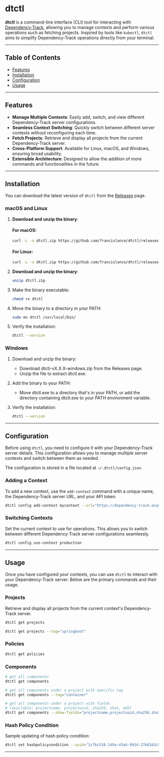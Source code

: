 # dtctl

**dtctl** is a command-line interface (CLI) tool for interacting with [Dependency-Track](https://dependencytrack.org/), allowing you to manage contexts and perform various operations such as fetching projects. Inspired by tools like `kubectl`, `dtctl` aims to simplify Dependency-Track operations directly from your terminal.

---

## Table of Contents

- [Features](#features)
- [Installation](#installation)
- [Configuration](#configuration)
- [Usage](#usage)

---

## Features

- **Manage Multiple Contexts**: Easily add, switch, and view different Dependency-Track server configurations.
- **Seamless Context Switching**: Quickly switch between different server contexts without reconfiguring each time.
- **Fetch Projects**: Retrieve and display all projects from the current Dependency-Track server.
- **Cross-Platform Support**: Available for Linux, macOS, and Windows, ensuring broad usability.
- **Extensible Architecture**: Designed to allow the addition of more commands and functionalities in the future.

---

## Installation

You can download the latest version of `dtctl` from the [Releases](https://github.com/francislance/dtctl/releases/latest) page.

### macOS and Linux

1. **Download and unzip the binary**:

   #### For macOS:
   ```bash
   curl -L -o dtctl.zip https://github.com/francislance/dtctl/releases/latest/download/dtctl-macos-amd64.zip
   ```
   #### For Linux:
   ```bash
   curl -L -o dtctl.zip https://github.com/francislance/dtctl/releases/latest/download/dtctl-linux-amd64.zip
   ```

2. **Download and unzip the binary**:

   ```bash
   unzip dtctl.zip
   ```

3. Make the binary executable:

   ```bash 
   chmod +x dtctl
   ```

4. Move the binary to a directory in your PATH:

   ```bash
   sudo mv dtctl /usr/local/bin/
   ```

5. Verify the installation:

   ```bash
   dtctl --version
   ```

### Windows
1. Download and unzip the binary:
   - Download dtctl-vX.X.X-windows.zip from the Releases page. 
   - Unzip the file to extract dtctl.exe. 
2. Add the binary to your PATH:
   - Move dtctl.exe to a directory that's in your PATH, or add the directory containing dtctl.exe to your PATH environment variable.
3. Verify the installation:

   ```cmd
   dtctl --version
   ```

---

## Configuration

Before using `dtctl`, you need to configure it with your Dependency-Track server details. This configuration allows you to manage multiple server contexts and switch between them as needed.

The configuration is stored in a file located at `~/.dtctl/config.json`.

### Adding a Context

To add a new context, use the `add-context` command with a unique name, the Dependency-Track server URL, and your API token.

```bash
dtctl config add-context mycontext --url="https://dependency-track.example.com" --token="your-api-key"
```

### Switching Contexts
Set the current context to use for operations. This allows you to switch between different Dependency-Track server configurations seamlessly.
```bash
dtctl config use-context production
```

---

## Usage

Once you have configured your contexts, you can use `dtctl` to interact with your Dependency-Track server. Below are the primary commands and their usage.

### Projects

Retrieve and display all projects from the current context's Dependency-Track server.

```bash
dtctl get projects
```

```bash
dtctl get projects --tag="springboot"
```

### Policies
```bash
dtctl get policies
```

### Components
```bash
# get all components
dtctl get components
```
```bash
# get all components under a project with specific tag
dtctl get components --tag="container"
```
```bash
# get all components under a project with fields
# (available: projectname, projectuuid, sha256, sha1, md5)
dtctl get components --show-fields="projectname,projectuuid,sha256,sha1,md5" --tag="container"
```

### Hash Policy Condition

Sample updating of hash policy condition:
```bash
dtctl set hashpolicycondition --uuid="1cf6c518-149a-43a6-991d-276d163c5852" --operator="IS_NOT" --subject="COMPONENT_HASH" --algorithm="SHA-256" --algorithm-value="928b2691494882b361bbe4f70fcf3fa9fbcb5a2bbe88f2b42f7e93f2c8cc726b"
```
---